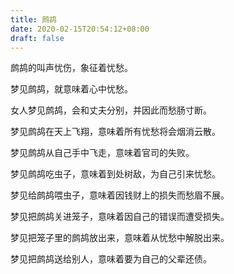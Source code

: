 ```yaml
---
title: 鹧鸪
date: 2020-02-15T20:54:12+08:00
draft: false
---
```


鹧鸪的叫声忧伤，象征着忧愁。


梦见鹧鸪，就意味着心中忧愁。


女人梦见鹧鸪，会和丈夫分别，并因此而愁肠寸断。


梦见鹧鸪在天上飞翔，意味着所有忧愁将会烟消云散。


梦见鹧鸪从自己手中飞走，意味着官司的失败。


梦见鹧鸪吃虫子，意味着到处树敌，为自己引来忧愁。


梦见给鹧鸪喂虫子，意味着因钱财上的损失而愁眉不展。


梦见把鹧鸪关进笼子，意味着因自己的错误而遭受损失。


梦见把笼子里的鹧鸪放出来，意味着从忧愁中解脱出来。


梦见把鹧鸪送给别人，意味着要为自己的父辈还债。
